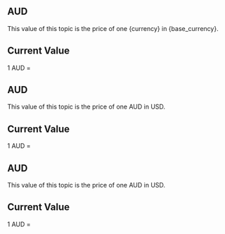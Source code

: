 ## AUD

This value of this topic is the price of one {currency} in {base_currency}.

## Current Value

1 AUD = <Topic topic="finance/stock-exchange/currency/AUD/USD" decimals="3" unit="USD"/>

## AUD

This value of this topic is the price of one AUD in USD.

## Current Value

1 AUD = <Topic topic="finance/stock-exchange/currency/AUD/USD" decimals="3" unit="USD"/>

## AUD

This value of this topic is the price of one AUD in USD.

## Current Value

1 AUD = <Topic topic="finance/stock-exchange/currency/AUD/USD" decimals="3" unit="USD"/>


